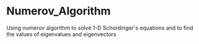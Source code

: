 # Numerov_Algorithm
Using numerov algorithm to solve 1-D Schordinger's equations and to find the values of eigenvalues and eigenvectors
